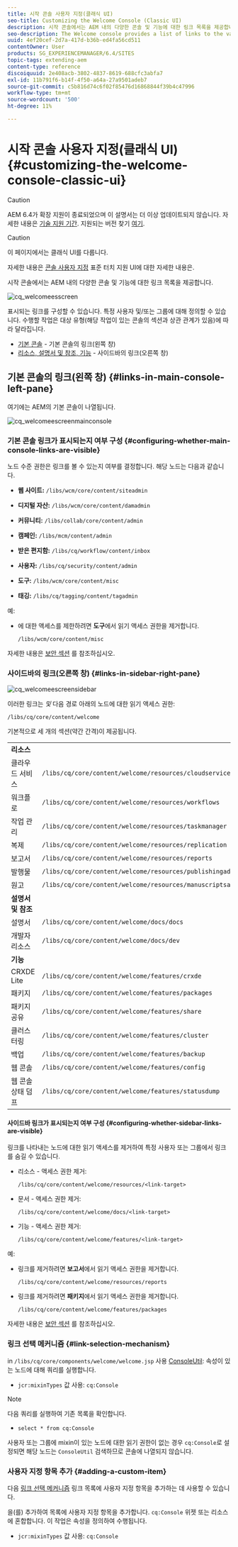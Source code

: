 ```yaml
---
title: 시작 콘솔 사용자 지정(클래식 UI)
seo-title: Customizing the Welcome Console (Classic UI)
description: 시작 콘솔에서는 AEM 내의 다양한 콘솔 및 기능에 대한 링크 목록을 제공합니다
seo-description: The Welcome console provides a list of links to the various consoles and functionality within AEM
uuid: 4ef20cef-2d7a-417d-b36b-ed4fa56cd511
contentOwner: User
products: SG_EXPERIENCEMANAGER/6.4/SITES
topic-tags: extending-aem
content-type: reference
discoiquuid: 2e408acb-3802-4837-8619-688cfc3abfa7
exl-id: 11b791f6-b14f-4f50-a64a-27a9501adeb7
source-git-commit: c5b816d74c6f02f85476d16868844f39b4c47996
workflow-type: tm+mt
source-wordcount: '500'
ht-degree: 11%

---
```


# 시작 콘솔 사용자 지정(클래식 UI){#customizing-the-welcome-console-classic-ui}

>[!CAUTION]
>
>AEM 6.4가 확장 지원이 종료되었으며 이 설명서는 더 이상 업데이트되지 않습니다. 자세한 내용은 [기술 지원 기간](https://helpx.adobe.com/kr/support/programs/eol-matrix.html). 지원되는 버전 찾기 [여기](https://experienceleague.adobe.com/docs/).

>[!CAUTION]
>
>이 페이지에서는 클래식 UI를 다룹니다.
>
>자세한 내용은 [콘솔 사용자 지정](/help/sites-developing/customizing-consoles-touch.md) 표준 터치 지원 UI에 대한 자세한 내용은.

시작 콘솔에서는 AEM 내의 다양한 콘솔 및 기능에 대한 링크 목록을 제공합니다.

![cq_welcomeesscreen](assets/cq_welcomescreen.png)

표시되는 링크를 구성할 수 있습니다. 특정 사용자 및/또는 그룹에 대해 정의할 수 있습니다. 수행할 작업은 대상 유형(해당 작업이 있는 콘솔의 섹션과 상관 관계가 있음)에 따라 달라집니다.

* [기본 콘솔](#links-in-main-console-left-pane) - 기본 콘솔의 링크(왼쪽 창)
* [리소스, 설명서 및 참조, 기능](#links-in-sidebar-right-pane) - 사이드바의 링크(오른쪽 창)

## 기본 콘솔의 링크(왼쪽 창) {#links-in-main-console-left-pane}

여기에는 AEM의 기본 콘솔이 나열됩니다.

![cq_welcomeescreenmainconsole](assets/cq_welcomescreenmainconsole.png)

### 기본 콘솔 링크가 표시되는지 여부 구성 {#configuring-whether-main-console-links-are-visible}

노드 수준 권한은 링크를 볼 수 있는지 여부를 결정합니다. 해당 노드는 다음과 같습니다.

* **웹 사이트:** `/libs/wcm/core/content/siteadmin`

* **디지털 자산:** `/libs/wcm/core/content/damadmin`

* **커뮤니티:** `/libs/collab/core/content/admin`

* **캠페인:** `/libs/mcm/content/admin`

* **받은 편지함:** `/libs/cq/workflow/content/inbox`

* **사용자:** `/libs/cq/security/content/admin`

* **도구:** `/libs/wcm/core/content/misc`

* **태깅:** `/libs/cq/tagging/content/tagadmin`

예:

* 에 대한 액세스를 제한하려면 **도구**&#x200B;에서 읽기 액세스 권한을 제거합니다.

   `/libs/wcm/core/content/misc`

자세한 내용은 [보안 섹션](/help/sites-administering/security.md) 를 참조하십시오.

### 사이드바의 링크(오른쪽 창) {#links-in-sidebar-right-pane}

![cq_welcomeescreensidebar](assets/cq_welcomescreensidebar.png)

이러한 링크는 *및* 다음 경로 아래의 노드에 대한 읽기 액세스 권한:

`/libs/cq/core/content/welcome`

기본적으로 세 개의 섹션(약간 간격)이 제공됩니다.

<table> 
 <tbody> 
  <tr> 
   <td><strong>리소스</strong></td> 
   <td> </td> 
  </tr> 
  <tr> 
   <td> 클라우드 서비스</td> 
   <td><code>/libs/cq/core/content/welcome/resources/cloudservices</code></td> 
  </tr> 
  <tr> 
   <td> 워크플로</td> 
   <td><code>/libs/cq/core/content/welcome/resources/workflows</code></td> 
  </tr> 
  <tr> 
   <td> 작업 관리</td> 
   <td><code>/libs/cq/core/content/welcome/resources/taskmanager</code></td> 
  </tr> 
  <tr> 
   <td> 복제</td> 
   <td><code>/libs/cq/core/content/welcome/resources/replication</code></td> 
  </tr> 
  <tr> 
   <td> 보고서</td> 
   <td><code>/libs/cq/core/content/welcome/resources/reports</code></td> 
  </tr> 
  <tr> 
   <td> 발행물</td> 
   <td><code>/libs/cq/core/content/welcome/resources/publishingadmin</code></td> 
  </tr> 
  <tr> 
   <td> 원고</td> 
   <td><code>/libs/cq/core/content/welcome/resources/manuscriptsadmin</code></td> 
  </tr> 
  <tr> 
   <td><strong>설명서 및 참조</strong></td> 
   <td> </td> 
  </tr> 
  <tr> 
   <td> 설명서</td> 
   <td><code>/libs/cq/core/content/welcome/docs/docs</code></td> 
  </tr> 
  <tr> 
   <td> 개발자 리소스</td> 
   <td><code>/libs/cq/core/content/welcome/docs/dev</code></td> 
  </tr> 
  <tr> 
   <td><strong>기능</strong></td> 
   <td> </td> 
  </tr> 
  <tr> 
   <td> CRXDE Lite</td> 
   <td><code>/libs/cq/core/content/welcome/features/crxde</code></td> 
  </tr> 
  <tr> 
   <td> 패키지</td> 
   <td><code>/libs/cq/core/content/welcome/features/packages</code></td> 
  </tr> 
  <tr> 
   <td> 패키지 공유</td> 
   <td><code>/libs/cq/core/content/welcome/features/share</code></td> 
  </tr> 
  <tr> 
   <td> 클러스터링</td> 
   <td><code>/libs/cq/core/content/welcome/features/cluster</code></td> 
  </tr> 
  <tr> 
   <td> 백업</td> 
   <td><code>/libs/cq/core/content/welcome/features/backup</code></td> 
  </tr> 
  <tr> 
   <td> 웹 콘솔<br /> </td> 
   <td><code>/libs/cq/core/content/welcome/features/config</code></td> 
  </tr> 
  <tr> 
   <td> 웹 콘솔 상태 덤프<br /> </td> 
   <td><code>/libs/cq/core/content/welcome/features/statusdump</code></td> 
  </tr> 
 </tbody> 
</table>

#### 사이드바 링크가 표시되는지 여부 구성 {#configuring-whether-sidebar-links-are-visible}

링크를 나타내는 노드에 대한 읽기 액세스를 제거하여 특정 사용자 또는 그룹에서 링크를 숨길 수 있습니다.

* 리소스 - 액세스 권한 제거:

   `/libs/cq/core/content/welcome/resources/<link-target>`

* 문서 - 액세스 권한 제거:

   `/libs/cq/core/content/welcome/docs/<link-target>`

* 기능 - 액세스 권한 제거:

   `/libs/cq/core/content/welcome/features/<link-target>`

예:

* 링크를 제거하려면 **보고서**&#x200B;에서 읽기 액세스 권한을 제거합니다.

   `/libs/cq/core/content/welcome/resources/reports`

* 링크를 제거하려면 **패키지**&#x200B;에서 읽기 액세스 권한을 제거합니다.

   `/libs/cq/core/content/welcome/features/packages`

자세한 내용은 [보안 섹션](/help/sites-administering/security.md) 를 참조하십시오.

### 링크 선택 메커니즘 {#link-selection-mechanism}

in `/libs/cq/core/components/welcome/welcome.jsp` 사용 [ConsoleUtil](https://helpx.adobe.com/experience-manager/6-4/sites/developing/using/reference-materials/javadoc/com/day/cq/commons/ConsoleUtil.html): 속성이 있는 노드에 대해 쿼리를 실행합니다.

* `jcr:mixinTypes` 값 사용: `cq:Console`

>[!NOTE]
>
>다음 쿼리를 실행하여 기존 목록을 확인합니다.
>
>* `select * from cq:Console`
>


사용자 또는 그룹에 mixin이 있는 노드에 대한 읽기 권한이 없는 경우 `cq:Console`로 설정되면 해당 노드는 `ConsoleUtil` 검색하므로 콘솔에 나열되지 않습니다.

### 사용자 지정 항목 추가 {#adding-a-custom-item}

다음 [링크 선택 메커니즘](#link-selection-mechanism) 링크 목록에 사용자 지정 항목을 추가하는 데 사용할 수 있습니다.

을(를) 추가하여 목록에 사용자 지정 항목을 추가합니다. `cq:Console` 위젯 또는 리소스에 혼합합니다. 이 작업은 속성을 정의하여 수행됩니다.

* `jcr:mixinTypes` 값 사용: `cq:Console`
